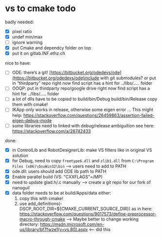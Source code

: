 # vs to cmake todo

badly needed:
- [x] pixel ratio 
- [x] undef min/max
- [ ] ignore warning
- [x] put Cmake and dependcy folder on top
- [x] put it on gitlab.INF.ethz.ch

nice to have:
- [ ] ODE: 
  there’s a git! [https://bitbucket.org/odedevs/ode](https://bitbucket.org/odedevs/ode)include with git submodules?
  or put in “thirdparty” repo
  right now find script has a hint for ../libs/..... folder
- [ ] OOQP:
  put in thirdparty repo/google drive
  right now find script has a hint for ../libs/..... folder
- [ ] a lot of dlls have to be copied to build/bin/Debug build/bin/Release
  copy them with cmake!
- [ ] IKApp only works in release, otherwise some eigen error ...
    This might help: https://stackoverflow.com/questions/26459863/assertion-failed-eigen-debug-mode
- [ ] some libraries need to linked with debug/release ambiguition
    see here: https://stackoverflow.com/a/28742433

done:
- [x] in ControlLib and RobotDesignerLib: make VS filters like in original VS solution
- [x] for Debug, need to copy `freetype6.dll`  and  `zlib1.dll` from `C:\Program Files (x86)\GnuWin32\bin`
  --> users need to add to PATH
- [x] ode.dll: users should add ODE lib path to PATH
- [x] Enable parallel build (VS: "CXXFLAGS"=/MP)
- [x] need to update glad.h/.c manually
  --> create a git repo for our fork of nanogui!
- [x] data folder needs to be at build/Apps/data
  either:
  1. copy this with cmake! 
  2. use add_definitions(-DSCP_ROOT_DIR=${CMAKE_CURRENT_SOURCE_DIR}) as in here: https://stackoverflow.com/questions/9017573/define-preprocessor-macro-through-cmake
  --> Maybe better to change working directory: https://msdn.microsoft.com/en-us/library/bf7fwze1(v=vs.80).aspx
  <-- did this